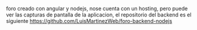 foro creado con angular y nodejs, nose cuenta con un hosting, pero puede ver las capturas de pantalla de la aplicacion, el repositorio del backend es el siguiente https://github.com/LuisMartinezWeb/foro-backend-nodejs
